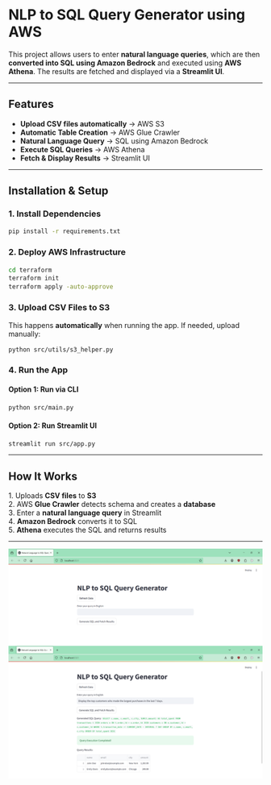 # NLP to SQL Query Generator using AWS

This project allows users to enter **natural language queries**, which are then **converted into SQL using Amazon Bedrock** and executed using **AWS Athena**. The results are fetched and displayed via a **Streamlit UI**.

---

## Features

- **Upload CSV files automatically** → AWS S3  
- **Automatic Table Creation** → AWS Glue Crawler  
- **Natural Language Query** → SQL using Amazon Bedrock
- **Execute SQL Queries** → AWS Athena
- **Fetch & Display Results** → Streamlit UI 

---

## Installation & Setup

### **1️. Install Dependencies**  
```sh
pip install -r requirements.txt
```

### **2. Deploy AWS Infrastructure**
```sh
cd terraform
terraform init
terraform apply -auto-approve
```

### **3. Upload CSV Files to S3**  
This happens **automatically** when running the app. If needed, upload manually:
```sh
python src/utils/s3_helper.py
```

### **4️. Run the App**  
#### **Option 1: Run via CLI**
```sh
python src/main.py
```

#### **Option 2: Run Streamlit UI**
```sh
streamlit run src/app.py
```

---

## How It Works

1️. Uploads **CSV files** to **S3**  
2️. AWS **Glue Crawler** detects schema and creates a **database**  
3️. Enter a **natural language query** in Streamlit  
4️. **Amazon Bedrock** converts it to SQL  
5️. **Athena** executes the SQL and returns results  

---

![UI Screenshot](images/image.png)
![Query Results](images/image-1.png)


